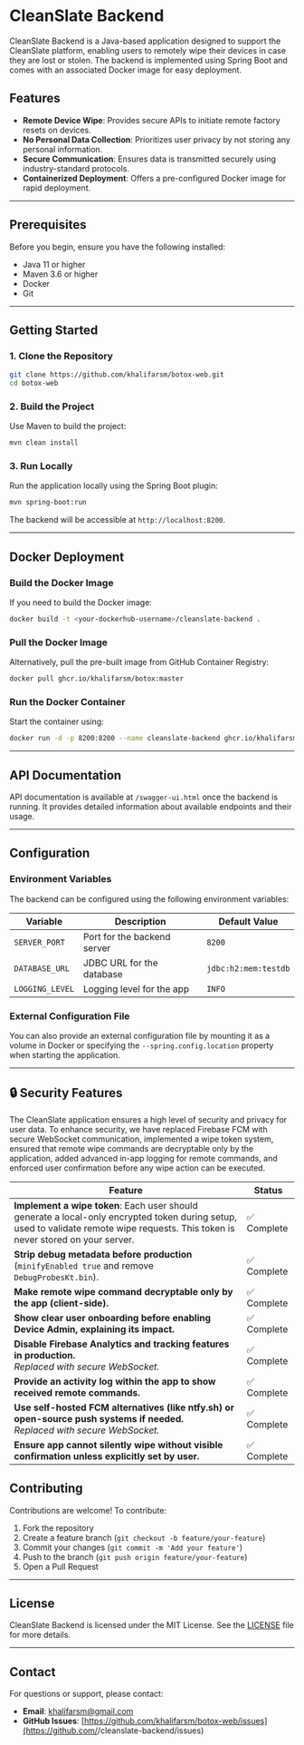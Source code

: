 # CleanSlate Backend

CleanSlate Backend is a Java-based application designed to support the CleanSlate platform, enabling users to remotely wipe their devices in case they are lost or stolen. The backend is implemented using Spring Boot and comes with an associated Docker image for easy deployment.

## Features

- **Remote Device Wipe**: Provides secure APIs to initiate remote factory resets on devices.
- **No Personal Data Collection**: Prioritizes user privacy by not storing any personal information.
- **Secure Communication**: Ensures data is transmitted securely using industry-standard protocols.
- **Containerized Deployment**: Offers a pre-configured Docker image for rapid deployment.

---

## Prerequisites

Before you begin, ensure you have the following installed:

- Java 11 or higher
- Maven 3.6 or higher
- Docker
- Git

---

## Getting Started

### 1. Clone the Repository
```bash
git clone https://github.com/khalifarsm/botox-web.git
cd botox-web
```

### 2. Build the Project

Use Maven to build the project:
```bash
mvn clean install
```

### 3. Run Locally

Run the application locally using the Spring Boot plugin:
```bash
mvn spring-boot:run
```

The backend will be accessible at `http://localhost:8200`.

---

## Docker Deployment

### Build the Docker Image

If you need to build the Docker image:
```bash
docker build -t <your-dockerhub-username>/cleanslate-backend .
```

### Pull the Docker Image

Alternatively, pull the pre-built image from GitHub Container Registry:
```bash
docker pull ghcr.io/khalifarsm/botox:master
```

### Run the Docker Container

Start the container using:
```bash
docker run -d -p 8200:8200 --name cleanslate-backend ghcr.io/khalifarsm/botox:master
```

---

## API Documentation

API documentation is available at `/swagger-ui.html` once the backend is running. It provides detailed information about available endpoints and their usage.

---

## Configuration

### Environment Variables

The backend can be configured using the following environment variables:

| Variable              | Description                  | Default Value        |
|-----------------------|------------------------------|----------------------|
| `SERVER_PORT`         | Port for the backend server | `8200`               |
| `DATABASE_URL`        | JDBC URL for the database   | `jdbc:h2:mem:testdb` |
| `LOGGING_LEVEL`       | Logging level for the app   | `INFO`               |

### External Configuration File

You can also provide an external configuration file by mounting it as a volume in Docker or specifying the `--spring.config.location` property when starting the application.

---

## 🔒 Security Features
The CleanSlate application ensures a high level of security and privacy for user data.
To enhance security, we have replaced Firebase FCM with secure WebSocket communication, implemented a wipe token system, ensured that remote wipe commands are decryptable only by the application, added advanced in-app logging for remote commands, and enforced user confirmation before any wipe action can be executed.

| Feature | Status |
|--------|--------|
| **Implement a wipe token**: Each user should generate a local-only encrypted token during setup, used to validate remote wipe requests. This token is never stored on your server. | ✅ Complete |
| **Strip debug metadata before production** (`minifyEnabled true` and remove `DebugProbesKt.bin`). | ✅ Complete |
| **Make remote wipe command decryptable only by the app (client-side).** | ✅ Complete |
| **Show clear user onboarding before enabling Device Admin, explaining its impact.** | ✅ Complete |
| **Disable Firebase Analytics and tracking features in production.** <br> _Replaced with secure WebSocket._ | ✅ Complete |
| **Provide an activity log within the app to show received remote commands.** | ✅ Complete |
| **Use self-hosted FCM alternatives (like ntfy.sh) or open-source push systems if needed.** <br> _Replaced with secure WebSocket._ | ✅ Complete |
| **Ensure app cannot silently wipe without visible confirmation unless explicitly set by user.** | ✅ Complete |


## Contributing

Contributions are welcome! To contribute:

1. Fork the repository
2. Create a feature branch (`git checkout -b feature/your-feature`)
3. Commit your changes (`git commit -m 'Add your feature'`)
4. Push to the branch (`git push origin feature/your-feature`)
5. Open a Pull Request

---

## License

CleanSlate Backend is licensed under the MIT License. See the [LICENSE](LICENSE) file for more details.

---

## Contact

For questions or support, please contact:

- **Email**: khalifarsm@gmail.com
- **GitHub Issues**: [https://github.com/khalifarsm/botox-web/issues](https://github.com/<your-username>/cleanslate-backend/issues)

